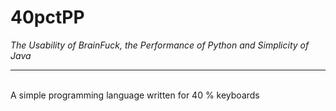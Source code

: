 # 40pctPP
_The Usability of BrainFuck, the Performance of Python and Simplicity of Java_
<hr>
<br>
A simple programming language written for 40 % keyboards 
